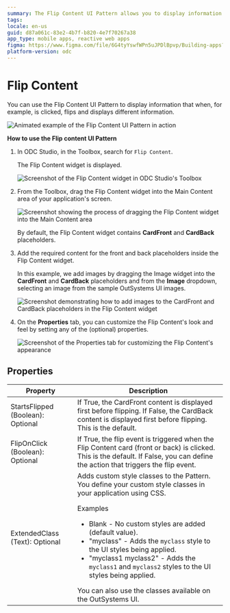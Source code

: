 ```yaml
---
summary: The Flip Content UI Pattern allows you to display information that flips and shows different content when clicked.
tags:
locale: en-us
guid: d87a061c-83e2-4b7f-b820-4e7f70267a38
app_type: mobile apps, reactive web apps
figma: https://www.figma.com/file/6G4tyYswfWPn5uJPDlBpvp/Building-apps?type=design&node-id=3203%3A10847&t=ZwHw8hXeFhwYsO5V-1
platform-version: odc
---
```

# Flip Content

You can use the Flip Content UI Pattern to display information that when, for example, is clicked, flips and displays different information.

![Animated example of the Flip Content UI Pattern in action](images/flipcontent-example.gif "Flip Content Interaction Example")

**How to use the Flip content UI Pattern**

1. In ODC Studio, in the Toolbox, search for `Flip Content`.

    The Flip Content widget is displayed.

    ![Screenshot of the Flip Content widget in ODC Studio's Toolbox](images/flipcontent-widget-ss.png "Flip Content Widget in ODC Studio")

1. From the Toolbox, drag the Flip Content widget into the Main Content area of your application's screen.

    ![Screenshot showing the process of dragging the Flip Content widget into the Main Content area](images/flipcontent-dragwidget-ss.png "Dragging Flip Content Widget to Screen")

    By default, the Flip Content widget contains **CardFront** and **CardBack** placeholders.

1. Add the required content for the front and back placeholders inside the Flip Content widget.

    In this example, we add images by dragging the Image widget into the **CardFront** and **CardBack** placeholders and from the **Image** dropdown, selecting an image from the sample OutSystems UI images.

    ![Screenshot demonstrating how to add images to the CardFront and CardBack placeholders in the Flip Content widget](images/flipcontent-addimage-ss.png "Adding Content to Flip Content Widget")

1. On the **Properties** tab, you can customize the Flip Content's look and feel by setting any of the (optional) properties.

    ![Screenshot of the Properties tab for customizing the Flip Content's appearance](images/flipcontent-properties-ss.png "Flip Content Properties")

## Properties
| Property                          | Description                                                                                                                                                                                                                                                                                                                                                                                                                                                                                                                                                                                                                     |
|-----------------------------------|---------------------------------------------------------------------------------------------------------------------------------------------------------------------------------------------------------------------------------------------------------------------------------------------------------------------------------------------------------------------------------------------------------------------------------------------------------------------------------------------------------------------------------------------------------------------------------------------------------------------------------|
| StartsFlipped (Boolean): Optional | If True, the CardFront content is displayed first before flipping. If False, the CardBack content is displayed first before flipping. This is the default.                                                                                                                                                                                                                                                                                                                                                                                                                                                                      |
| FlipOnClick (Boolean): Optional   | If True, the flip event is triggered when the Flip Content card (front or back) is clicked. This is the default. If False, you can define the action that triggers the flip event.                                                                                                                                                                                                                                                                                                                                                                                                                                              |
| ExtendedClass (Text): Optional    | Adds custom style classes to the Pattern. You define your custom style classes in your application using CSS. <p>Examples <ul><li>Blank - No custom styles are added (default value).</li><li>"myclass" - Adds the ``myclass`` style to the UI styles being applied.</li><li>"myclass1 myclass2" - Adds the ``myclass1`` and ``myclass2`` styles to the UI styles being applied.</li></ul></p>You can also use the classes available on the OutSystems UI. |
